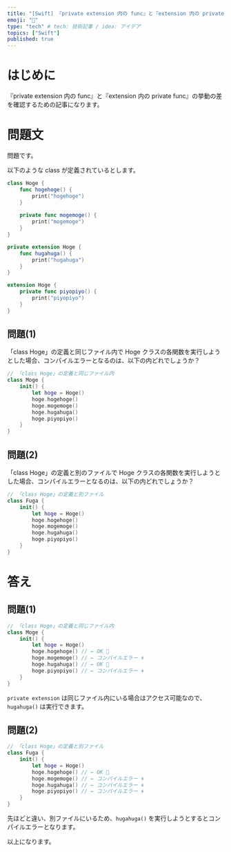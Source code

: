 ```yaml
---
title: "[Swift] 『private extension 内の func』と『extension 内の private func』の差の確認"
emoji: "🔖"
type: "tech" # tech: 技術記事 / idea: アイデア
topics: ["Swift"]
published: true
---
```


# はじめに

『private extension 内の func』と『extension 内の private func』の挙動の差を確認するための記事になります。

# 問題文

問題です。

以下のような class が定義されているとします。

```swift
class Hoge {
    func hogehoge() {
        print("hogehoge")
    }
    
    private func mogemoge() {
        print("mogemoge")
    }
}

private extension Hoge {
    func hugahuga() {
        print("hugahuga")
    }
}

extension Hoge {
    private func piyopiyo() {
        print("piyopiyo")
    }
}
```

## 問題(1)

「class Hoge」の定義と同じファイル内で Hoge クラスの各関数を実行しようとした場合、コンパイルエラーとなるのは、以下の内どれでしょうか？

```swift
// 「class Hoge」の定義と同じファイル内
class Moge {
    init() {
        let hoge = Hoge()
        hoge.hogehoge()
        hoge.mogemoge()
        hoge.hugahuga()
        hoge.piyopiyo()
    }
}
```

## 問題(2)

「class Hoge」の定義と別のファイルで Hoge クラスの各関数を実行しようとした場合、コンパイルエラーとなるのは、以下の内どれでしょうか？

```swift
// 「class Hoge」の定義と別ファイル
class Fuga {
    init() {
        let hoge = Hoge()
        hoge.hogehoge()
        hoge.mogemoge()
        hoge.hugahuga()
        hoge.piyopiyo()
    }
}
```

# 答え

## 問題(1)

```swift
// 「class Hoge」の定義と同じファイル内
class Moge {
    init() {
        let hoge = Hoge()
        hoge.hogehoge() // ← OK 🌟
        hoge.mogemoge() // ← コンパイルエラー 🌀
        hoge.hugahuga() // ← OK 🌟
        hoge.piyopiyo() // ← コンパイルエラー 🌀
    }
}
```

`private extension` は同じファイル内にいる場合はアクセス可能なので、`hugahuga()` は実行できます。

## 問題(2)

```swift
// 「class Hoge」の定義と別ファイル
class Fuga {
    init() {
        let hoge = Hoge()
        hoge.hogehoge() // ← OK 🌟
        hoge.mogemoge() // ← コンパイルエラー 🌀
        hoge.hugahuga() // ← コンパイルエラー 🌀
        hoge.piyopiyo() // ← コンパイルエラー 🌀
    }
}
```

先ほどと違い、別ファイルにいるため、`hugahuga()` を実行しようとするとコンパイルエラーとなります。

以上になります。